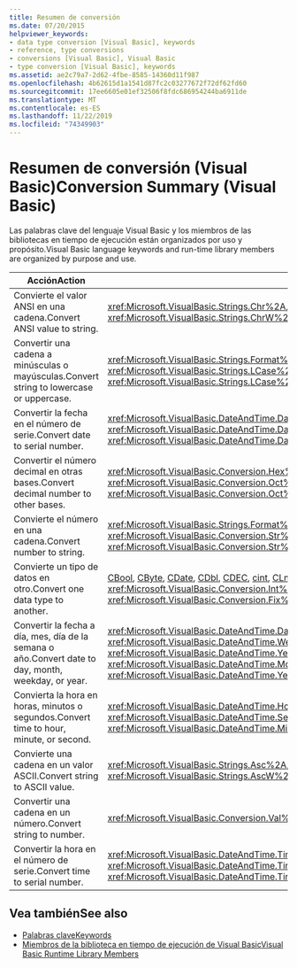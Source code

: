 ```yaml
---
title: Resumen de conversión
ms.date: 07/20/2015
helpviewer_keywords:
- data type conversion [Visual Basic], keywords
- reference, type conversions
- conversions [Visual Basic], Visual Basic
- type conversion [Visual Basic], keywords
ms.assetid: ae2c79a7-2d62-4fbe-8585-14360d11f987
ms.openlocfilehash: 4b62615d1a1541d87fc2c03277672f72df62fd60
ms.sourcegitcommit: 17ee6605e01ef32506f8fdc686954244ba6911de
ms.translationtype: MT
ms.contentlocale: es-ES
ms.lasthandoff: 11/22/2019
ms.locfileid: "74349903"
---
```

# <a name="conversion-summary-visual-basic"></a><span data-ttu-id="995d8-102">Resumen de conversión (Visual Basic)</span><span class="sxs-lookup"><span data-stu-id="995d8-102">Conversion Summary (Visual Basic)</span></span>
<span data-ttu-id="995d8-103">Las palabras clave del lenguaje Visual Basic y los miembros de las bibliotecas en tiempo de ejecución están organizados por uso y propósito.</span><span class="sxs-lookup"><span data-stu-id="995d8-103">Visual Basic language keywords and run-time library members are organized by purpose and use.</span></span>  
  
|<span data-ttu-id="995d8-104">Acción</span><span class="sxs-lookup"><span data-stu-id="995d8-104">Action</span></span>|<span data-ttu-id="995d8-105">Language, elemento</span><span class="sxs-lookup"><span data-stu-id="995d8-105">Language element</span></span>|  
|------------|----------------------|  
|<span data-ttu-id="995d8-106">Convierte el valor ANSI en una cadena.</span><span class="sxs-lookup"><span data-stu-id="995d8-106">Convert ANSI value to string.</span></span>|<span data-ttu-id="995d8-107"><xref:Microsoft.VisualBasic.Strings.Chr%2A>, <xref:Microsoft.VisualBasic.Strings.ChrW%2A></span><span class="sxs-lookup"><span data-stu-id="995d8-107"><xref:Microsoft.VisualBasic.Strings.Chr%2A>, <xref:Microsoft.VisualBasic.Strings.ChrW%2A></span></span>|  
|<span data-ttu-id="995d8-108">Convertir una cadena a minúsculas o mayúsculas.</span><span class="sxs-lookup"><span data-stu-id="995d8-108">Convert string to lowercase or uppercase.</span></span>|<span data-ttu-id="995d8-109"><xref:Microsoft.VisualBasic.Strings.Format%2A>, <xref:Microsoft.VisualBasic.Strings.LCase%2A>,<xref:Microsoft.VisualBasic.Strings.UCase%2A></span><span class="sxs-lookup"><span data-stu-id="995d8-109"><xref:Microsoft.VisualBasic.Strings.Format%2A>, <xref:Microsoft.VisualBasic.Strings.LCase%2A>,<xref:Microsoft.VisualBasic.Strings.UCase%2A></span></span>|  
|<span data-ttu-id="995d8-110">Convertir la fecha en el número de serie.</span><span class="sxs-lookup"><span data-stu-id="995d8-110">Convert date to serial number.</span></span>|<span data-ttu-id="995d8-111"><xref:Microsoft.VisualBasic.DateAndTime.DateSerial%2A>, <xref:Microsoft.VisualBasic.DateAndTime.DateValue%2A></span><span class="sxs-lookup"><span data-stu-id="995d8-111"><xref:Microsoft.VisualBasic.DateAndTime.DateSerial%2A>, <xref:Microsoft.VisualBasic.DateAndTime.DateValue%2A></span></span>|  
|<span data-ttu-id="995d8-112">Convertir el número decimal en otras bases.</span><span class="sxs-lookup"><span data-stu-id="995d8-112">Convert decimal number to other bases.</span></span>|<span data-ttu-id="995d8-113"><xref:Microsoft.VisualBasic.Conversion.Hex%2A>, <xref:Microsoft.VisualBasic.Conversion.Oct%2A></span><span class="sxs-lookup"><span data-stu-id="995d8-113"><xref:Microsoft.VisualBasic.Conversion.Hex%2A>, <xref:Microsoft.VisualBasic.Conversion.Oct%2A></span></span>|  
|<span data-ttu-id="995d8-114">Convierte el número en una cadena.</span><span class="sxs-lookup"><span data-stu-id="995d8-114">Convert number to string.</span></span>|<span data-ttu-id="995d8-115"><xref:Microsoft.VisualBasic.Strings.Format%2A>, <xref:Microsoft.VisualBasic.Conversion.Str%2A></span><span class="sxs-lookup"><span data-stu-id="995d8-115"><xref:Microsoft.VisualBasic.Strings.Format%2A>, <xref:Microsoft.VisualBasic.Conversion.Str%2A></span></span>|  
|<span data-ttu-id="995d8-116">Convierte un tipo de datos en otro.</span><span class="sxs-lookup"><span data-stu-id="995d8-116">Convert one data type to another.</span></span>|<span data-ttu-id="995d8-117">[CBool](../../../visual-basic/language-reference/functions/type-conversion-functions.md), [CByte](../../../visual-basic/language-reference/functions/type-conversion-functions.md), [CDate](../../../visual-basic/language-reference/functions/type-conversion-functions.md), [CDbl](../../../visual-basic/language-reference/functions/type-conversion-functions.md), [CDEC](../../../visual-basic/language-reference/functions/type-conversion-functions.md), [cint](../../../visual-basic/language-reference/functions/type-conversion-functions.md), [CLng](../../../visual-basic/language-reference/functions/type-conversion-functions.md), [CSng](../../../visual-basic/language-reference/functions/type-conversion-functions.md), [CShort](../../../visual-basic/language-reference/functions/type-conversion-functions.md), [CStr](../../../visual-basic/language-reference/functions/type-conversion-functions.md), [CType](../../../visual-basic/language-reference/functions/ctype-function.md), <xref:Microsoft.VisualBasic.Conversion.Fix%2A>, <xref:Microsoft.VisualBasic.Conversion.Int%2A></span><span class="sxs-lookup"><span data-stu-id="995d8-117">[CBool](../../../visual-basic/language-reference/functions/type-conversion-functions.md), [CByte](../../../visual-basic/language-reference/functions/type-conversion-functions.md), [CDate](../../../visual-basic/language-reference/functions/type-conversion-functions.md), [CDbl](../../../visual-basic/language-reference/functions/type-conversion-functions.md), [CDec](../../../visual-basic/language-reference/functions/type-conversion-functions.md), [CInt](../../../visual-basic/language-reference/functions/type-conversion-functions.md), [CLng](../../../visual-basic/language-reference/functions/type-conversion-functions.md), [CSng](../../../visual-basic/language-reference/functions/type-conversion-functions.md), [CShort](../../../visual-basic/language-reference/functions/type-conversion-functions.md), [CStr](../../../visual-basic/language-reference/functions/type-conversion-functions.md), [CType](../../../visual-basic/language-reference/functions/ctype-function.md), <xref:Microsoft.VisualBasic.Conversion.Fix%2A>, <xref:Microsoft.VisualBasic.Conversion.Int%2A></span></span>|  
|<span data-ttu-id="995d8-118">Convertir la fecha a día, mes, día de la semana o año.</span><span class="sxs-lookup"><span data-stu-id="995d8-118">Convert date to day, month, weekday, or year.</span></span>|<span data-ttu-id="995d8-119"><xref:Microsoft.VisualBasic.DateAndTime.Day%2A>, <xref:Microsoft.VisualBasic.DateAndTime.Month%2A>, <xref:Microsoft.VisualBasic.DateAndTime.Weekday%2A>, <xref:Microsoft.VisualBasic.DateAndTime.Year%2A></span><span class="sxs-lookup"><span data-stu-id="995d8-119"><xref:Microsoft.VisualBasic.DateAndTime.Day%2A>, <xref:Microsoft.VisualBasic.DateAndTime.Month%2A>, <xref:Microsoft.VisualBasic.DateAndTime.Weekday%2A>, <xref:Microsoft.VisualBasic.DateAndTime.Year%2A></span></span>|  
|<span data-ttu-id="995d8-120">Convierta la hora en horas, minutos o segundos.</span><span class="sxs-lookup"><span data-stu-id="995d8-120">Convert time to hour, minute, or second.</span></span>|<span data-ttu-id="995d8-121"><xref:Microsoft.VisualBasic.DateAndTime.Hour%2A>, <xref:Microsoft.VisualBasic.DateAndTime.Minute%2A>, <xref:Microsoft.VisualBasic.DateAndTime.Second%2A></span><span class="sxs-lookup"><span data-stu-id="995d8-121"><xref:Microsoft.VisualBasic.DateAndTime.Hour%2A>, <xref:Microsoft.VisualBasic.DateAndTime.Minute%2A>, <xref:Microsoft.VisualBasic.DateAndTime.Second%2A></span></span>|  
|<span data-ttu-id="995d8-122">Convierte una cadena en un valor ASCII.</span><span class="sxs-lookup"><span data-stu-id="995d8-122">Convert string to ASCII value.</span></span>|<span data-ttu-id="995d8-123"><xref:Microsoft.VisualBasic.Strings.Asc%2A>, <xref:Microsoft.VisualBasic.Strings.AscW%2A></span><span class="sxs-lookup"><span data-stu-id="995d8-123"><xref:Microsoft.VisualBasic.Strings.Asc%2A>, <xref:Microsoft.VisualBasic.Strings.AscW%2A></span></span>|  
|<span data-ttu-id="995d8-124">Convertir una cadena en un número.</span><span class="sxs-lookup"><span data-stu-id="995d8-124">Convert string to number.</span></span>|<xref:Microsoft.VisualBasic.Conversion.Val%2A>|  
|<span data-ttu-id="995d8-125">Convertir la hora en el número de serie.</span><span class="sxs-lookup"><span data-stu-id="995d8-125">Convert time to serial number.</span></span>|<span data-ttu-id="995d8-126"><xref:Microsoft.VisualBasic.DateAndTime.TimeSerial%2A>, <xref:Microsoft.VisualBasic.DateAndTime.TimeValue%2A></span><span class="sxs-lookup"><span data-stu-id="995d8-126"><xref:Microsoft.VisualBasic.DateAndTime.TimeSerial%2A>, <xref:Microsoft.VisualBasic.DateAndTime.TimeValue%2A></span></span>|  
  
## <a name="see-also"></a><span data-ttu-id="995d8-127">Vea también</span><span class="sxs-lookup"><span data-stu-id="995d8-127">See also</span></span>

- [<span data-ttu-id="995d8-128">Palabras clave</span><span class="sxs-lookup"><span data-stu-id="995d8-128">Keywords</span></span>](../../../visual-basic/language-reference/keywords/index.md)
- [<span data-ttu-id="995d8-129">Miembros de la biblioteca en tiempo de ejecución de Visual Basic</span><span class="sxs-lookup"><span data-stu-id="995d8-129">Visual Basic Runtime Library Members</span></span>](../../../visual-basic/language-reference/runtime-library-members.md)
